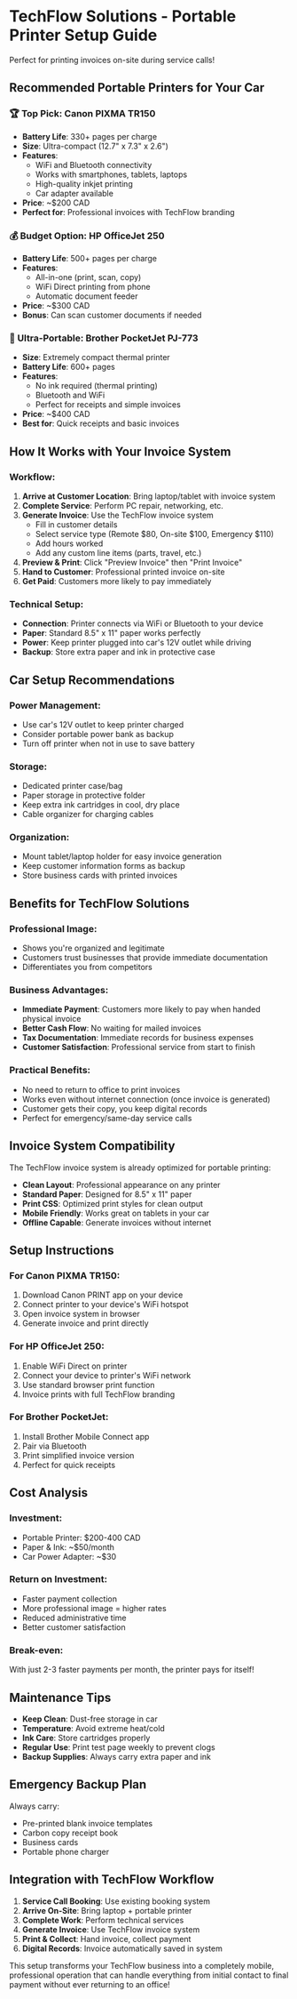 # TechFlow Solutions - Portable Printer Setup Guide

Perfect for printing invoices on-site during service calls!

## Recommended Portable Printers for Your Car

### **🏆 Top Pick: Canon PIXMA TR150**
- **Battery Life**: 330+ pages per charge
- **Size**: Ultra-compact (12.7" x 7.3" x 2.6")
- **Features**: 
  - WiFi and Bluetooth connectivity
  - Works with smartphones, tablets, laptops
  - High-quality inkjet printing
  - Car adapter available
- **Price**: ~$200 CAD
- **Perfect for**: Professional invoices with TechFlow branding

### **💰 Budget Option: HP OfficeJet 250**
- **Battery Life**: 500+ pages per charge
- **Features**:
  - All-in-one (print, scan, copy)
  - WiFi Direct printing from phone
  - Automatic document feeder
- **Price**: ~$300 CAD
- **Bonus**: Can scan customer documents if needed

### **📱 Ultra-Portable: Brother PocketJet PJ-773**
- **Size**: Extremely compact thermal printer
- **Battery Life**: 600+ pages
- **Features**:
  - No ink required (thermal printing)
  - Bluetooth and WiFi
  - Perfect for receipts and simple invoices
- **Price**: ~$400 CAD
- **Best for**: Quick receipts and basic invoices

## How It Works with Your Invoice System

### **Workflow:**
1. **Arrive at Customer Location**: Bring laptop/tablet with invoice system
2. **Complete Service**: Perform PC repair, networking, etc.
3. **Generate Invoice**: Use the TechFlow invoice system
   - Fill in customer details
   - Select service type (Remote $80, On-site $100, Emergency $110)
   - Add hours worked
   - Add any custom line items (parts, travel, etc.)
4. **Preview & Print**: Click "Preview Invoice" then "Print Invoice"
5. **Hand to Customer**: Professional printed invoice on-site
6. **Get Paid**: Customers more likely to pay immediately

### **Technical Setup:**
- **Connection**: Printer connects via WiFi or Bluetooth to your device
- **Paper**: Standard 8.5" x 11" paper works perfectly
- **Power**: Keep printer plugged into car's 12V outlet while driving
- **Backup**: Store extra paper and ink in protective case

## Car Setup Recommendations

### **Power Management:**
- Use car's 12V outlet to keep printer charged
- Consider portable power bank as backup
- Turn off printer when not in use to save battery

### **Storage:**
- Dedicated printer case/bag
- Paper storage in protective folder
- Keep extra ink cartridges in cool, dry place
- Cable organizer for charging cables

### **Organization:**
- Mount tablet/laptop holder for easy invoice generation
- Keep customer information forms as backup
- Store business cards with printed invoices

## Benefits for TechFlow Solutions

### **Professional Image:**
- Shows you're organized and legitimate
- Customers trust businesses that provide immediate documentation
- Differentiates you from competitors

### **Business Advantages:**
- **Immediate Payment**: Customers more likely to pay when handed physical invoice
- **Better Cash Flow**: No waiting for mailed invoices
- **Tax Documentation**: Immediate records for business expenses
- **Customer Satisfaction**: Professional service from start to finish

### **Practical Benefits:**
- No need to return to office to print invoices
- Works even without internet connection (once invoice is generated)
- Customer gets their copy, you keep digital records
- Perfect for emergency/same-day service calls

## Invoice System Compatibility

The TechFlow invoice system is already optimized for portable printing:

- **Clean Layout**: Professional appearance on any printer
- **Standard Paper**: Designed for 8.5" x 11" paper
- **Print CSS**: Optimized print styles for clean output
- **Mobile Friendly**: Works great on tablets in your car
- **Offline Capable**: Generate invoices without internet

## Setup Instructions

### **For Canon PIXMA TR150:**
1. Download Canon PRINT app on your device
2. Connect printer to your device's WiFi hotspot
3. Open invoice system in browser
4. Generate invoice and print directly

### **For HP OfficeJet 250:**
1. Enable WiFi Direct on printer
2. Connect your device to printer's WiFi network
3. Use standard browser print function
4. Invoice prints with full TechFlow branding

### **For Brother PocketJet:**
1. Install Brother Mobile Connect app
2. Pair via Bluetooth
3. Print simplified invoice version
4. Perfect for quick receipts

## Cost Analysis

### **Investment:**
- Portable Printer: $200-400 CAD
- Paper & Ink: ~$50/month
- Car Power Adapter: ~$30

### **Return on Investment:**
- Faster payment collection
- More professional image = higher rates
- Reduced administrative time
- Better customer satisfaction

### **Break-even:**
With just 2-3 faster payments per month, the printer pays for itself!

## Maintenance Tips

- **Keep Clean**: Dust-free storage in car
- **Temperature**: Avoid extreme heat/cold
- **Ink Care**: Store cartridges properly
- **Regular Use**: Print test page weekly to prevent clogs
- **Backup Supplies**: Always carry extra paper and ink

## Emergency Backup Plan

Always carry:
- Pre-printed blank invoice templates
- Carbon copy receipt book
- Business cards
- Portable phone charger

## Integration with TechFlow Workflow

1. **Service Call Booking**: Use existing booking system
2. **Arrive On-Site**: Bring laptop + portable printer
3. **Complete Work**: Perform technical services
4. **Generate Invoice**: Use TechFlow invoice system
5. **Print & Collect**: Hand invoice, collect payment
6. **Digital Records**: Invoice automatically saved in system

This setup transforms your TechFlow business into a completely mobile, professional operation that can handle everything from initial contact to final payment without ever returning to an office!